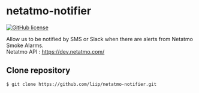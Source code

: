 # netatmo-notifier
[![GitHub license](https://img.shields.io/github/license/liip/netatmo-notifier)](https://github.com/liip/netatmo-notifier/blob/master/LICENSE) 

Allow us to be notified by SMS or Slack when there are alerts from Netatmo Smoke Alarms.  
Netatmo API : https://dev.netatmo.com/
## Clone repository
```shell
$ git clone https://github.com/liip/netatmo-notifier.git
```